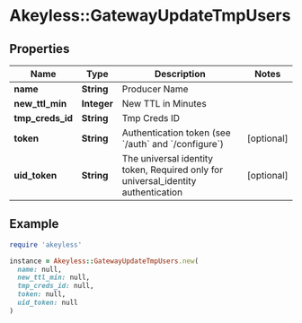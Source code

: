 # Akeyless::GatewayUpdateTmpUsers

## Properties

| Name | Type | Description | Notes |
| ---- | ---- | ----------- | ----- |
| **name** | **String** | Producer Name |  |
| **new_ttl_min** | **Integer** | New TTL in Minutes |  |
| **tmp_creds_id** | **String** | Tmp Creds ID |  |
| **token** | **String** | Authentication token (see &#x60;/auth&#x60; and &#x60;/configure&#x60;) | [optional] |
| **uid_token** | **String** | The universal identity token, Required only for universal_identity authentication | [optional] |

## Example

```ruby
require 'akeyless'

instance = Akeyless::GatewayUpdateTmpUsers.new(
  name: null,
  new_ttl_min: null,
  tmp_creds_id: null,
  token: null,
  uid_token: null
)
```

